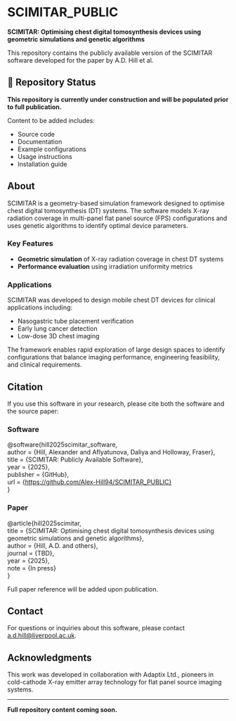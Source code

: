 # SCIMITAR_PUBLIC


**SCIMITAR: Optimising chest digital tomosynthesis devices using geometric simulations and genetic algorithms**

This repository contains the publicly available version of the SCIMITAR software developed for the paper by A.D. Hill et al.

## 🚧 Repository Status

**This repository is currently under construction and will be populated prior to full publication.**

Content to be added includes:
- Source code
- Documentation
- Example configurations
- Usage instructions
- Installation guide

## About

SCIMITAR is a geometry-based simulation framework designed to optimise chest digital tomosynthesis (DT) systems. The software models X-ray radiation coverage in multi-panel flat panel source (FPS) configurations and uses genetic algorithms to identify optimal device parameters.

### Key Features

- **Geometric simulation** of X-ray radiation coverage in chest DT systems
- **Performance evaluation** using irradiation uniformity metrics

### Applications

SCIMITAR was developed to design mobile chest DT devices for clinical applications including:
- Nasogastric tube placement verification
- Early lung cancer detection
- Low-dose 3D chest imaging

The framework enables rapid exploration of large design spaces to identify configurations that balance imaging performance, engineering feasibility, and clinical requirements.

## Citation

If you use this software in your research, please cite both the software and the source paper:

### Software
  
  @software{hill2025scimitar_software,  
  author = {Hill, Alexander and Aflyatunova, Daliya and Holloway, Fraser},  
  title = {SCIMITAR: Publicly Available Software},  
  year = {2025},  
  publisher = {GitHub},  
  url = {https://github.com/Alex-Hill94/SCIMITAR_PUBLIC}  
  }


### Paper

  @article{hill2025scimitar,  
  title = {SCIMITAR: Optimising chest digital tomosynthesis devices using geometric simulations and genetic algorithms},  
  author = {Hill, A.D. and others},  
  journal = {TBD},  
  year = {2025},  
  note = {In press}  
  }  

Full paper reference will be added upon publication.

## Contact

For questions or inquiries about this software, please contact a.d.hill@liverpool.ac.uk.

## Acknowledgments

This work was developed in collaboration with Adaptix Ltd., pioneers in cold-cathode X-ray emitter array technology for flat panel source imaging systems.

---

**Full repository content coming soon.**
